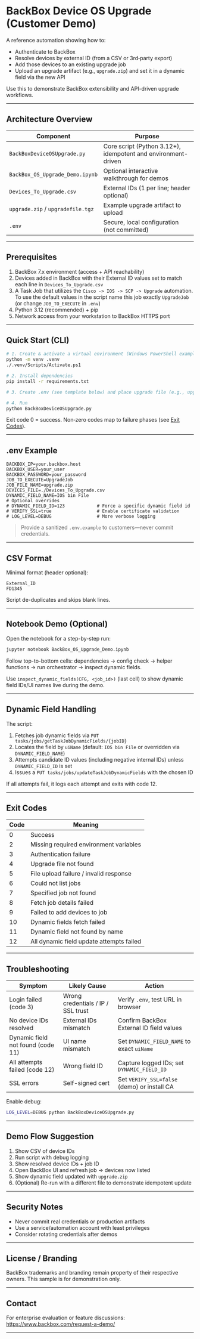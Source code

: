 # BackBox Device OS Upgrade (Customer Demo)

A reference automation showing how to:
- Authenticate to BackBox
- Resolve devices by external ID (from a CSV or 3rd‑party export)
- Add those devices to an existing upgrade job
- Upload an upgrade artifact (e.g., `upgrade.zip`) and set it in a dynamic field via the new API

Use this to demonstrate BackBox extensibility and API-driven upgrade workflows.

---
## Architecture Overview
| Component | Purpose |
|-----------|---------|
| `BackBoxDeviceOSUpgrade.py` | Core script (Python 3.12+), idempotent and environment-driven |
| `BackBox_OS_Upgrade_Demo.ipynb` | Optional interactive walkthrough for demos |
| `Devices_To_Upgrade.csv` | External IDs (1 per line; header optional) |
| `upgrade.zip` / `upgradefile.tgz` | Example upgrade artifact to upload |
| `.env` | Secure, local configuration (not committed) |

---
## Prerequisites
1. BackBox 7.x environment (access + API reachability)
2. Devices added in BackBox with their External ID values set to match each line in `Devices_To_Upgrade.csv`
3. A Task Job that utilizes the `Cisco -> IOS -> SCP -> Upgrade` automation. To use the default values in the script name this job exactly `UpgradeJob` (or change `JOB_TO_EXECUTE` in `.env`)
4. Python 3.12 (recommended) + pip
5. Network access from your workstation to BackBox HTTPS port

---
## Quick Start (CLI)
```bash
# 1. Create & activate a virtual environment (Windows PowerShell example)
python -m venv .venv
./.venv/Scripts/Activate.ps1

# 2. Install dependencies
pip install -r requirements.txt

# 3. Create .env (see template below) and place upgrade file (e.g., upgrade.zip)

# 4. Run
python BackBoxDeviceOSUpgrade.py
```
Exit code 0 = success. Non‑zero codes map to failure phases (see [Exit Codes](#exit-codes)).

---
## .env Example
```
BACKBOX_IP=your.backbox.host
BACKBOX_USER=your_user
BACKBOX_PASSWORD=your_password
JOB_TO_EXECUTE=UpgradeJob
JOB_FILE_NAME=upgrade.zip
DEVICES_FILE=./Devices_To_Upgrade.csv
DYNAMIC_FIELD_NAME=IOS bin File
# Optional overrides
# DYNAMIC_FIELD_ID=123            # Force a specific dynamic field id
# VERIFY_SSL=true                 # Enable certificate validation
# LOG_LEVEL=DEBUG                 # More verbose logging
```
> Provide a sanitized `.env.example` to customers—never commit credentials.

---
## CSV Format
Minimal format (header optional):
```
External_ID
FD1345
```
Script de-duplicates and skips blank lines.

---
## Notebook Demo (Optional)
Open the notebook for a step-by-step run:
```bash
jupyter notebook BackBox_OS_Upgrade_Demo.ipynb
```
Follow top-to-bottom cells: dependencies → config check → helper functions → run orchestrator → inspect dynamic fields.

Use `inspect_dynamic_fields(CFG, <job_id>)` (last cell) to show dynamic field IDs/UI names live during the demo.

---
## Dynamic Field Handling
The script:
1. Fetches job dynamic fields via `PUT tasks/jobs/getTaskJobDynamicFields/{jobID}`
2. Locates the field by `uiName` (default: `IOS bin File` or overridden via `DYNAMIC_FIELD_NAME`)
3. Attempts candidate ID values (including negative internal IDs) unless `DYNAMIC_FIELD_ID` is set
4. Issues a `PUT tasks/jobs/updateTaskJobDynamicFields` with the chosen ID

If all attempts fail, it logs each attempt and exits with code 12.

---
## Exit Codes
| Code | Meaning |
|------|---------|
| 0 | Success |
| 2 | Missing required environment variables |
| 3 | Authentication failure |
| 4 | Upgrade file not found |
| 5 | File upload failure / invalid response |
| 6 | Could not list jobs |
| 7 | Specified job not found |
| 8 | Fetch job details failed |
| 9 | Failed to add devices to job |
| 10 | Dynamic fields fetch failed |
| 11 | Dynamic field not found by name |
| 12 | All dynamic field update attempts failed |

---
## Troubleshooting
| Symptom | Likely Cause | Action |
|---------|--------------|--------|
| Login failed (code 3) | Wrong credentials / IP / SSL trust | Verify `.env`, test URL in browser |
| No device IDs resolved | External IDs mismatch | Confirm BackBox External ID field values |
| Dynamic field not found (code 11) | UI name mismatch | Set `DYNAMIC_FIELD_NAME` to exact `uiName` |
| All attempts failed (code 12) | Wrong field ID | Capture logged IDs; set `DYNAMIC_FIELD_ID` |
| SSL errors | Self-signed cert | Set `VERIFY_SSL=false` (demo) or install CA |

Enable debug:
```bash
LOG_LEVEL=DEBUG python BackBoxDeviceOSUpgrade.py
```

---
## Demo Flow Suggestion
1. Show CSV of device IDs
2. Run script with debug logging
3. Show resolved device IDs + job ID
4. Open BackBox UI and refresh job → devices now listed
5. Show dynamic field updated with `upgrade.zip`
6. (Optional) Re-run with a different file to demonstrate idempotent update

---
## Security Notes
- Never commit real credentials or production artifacts
- Use a service/automation account with least privileges
- Consider rotating credentials after demos

---
## License / Branding
BackBox trademarks and branding remain property of their respective owners. This sample is for demonstration only.

---
## Contact
For enterprise evaluation or feature discussions: https://www.backbox.com/request-a-demo/

---